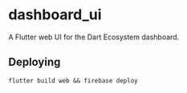 # dashboard_ui

A Flutter web UI for the Dart Ecosystem dashboard.

## Deploying

`flutter build web && firebase deploy`
